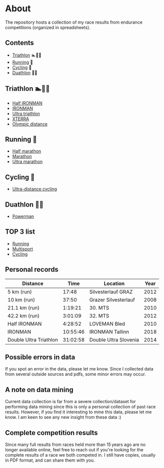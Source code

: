 # About

The repository hosts a collection of my race results from endurance competitions (organized in spreadsheets).

## Contents
- [Triathlon](#triathlon-) :swimmer::bicyclist::runner:
- [Running](#running-) :runner:
- [Cycling](#cycling-) :bicyclist:
- [Duathlon](#duathlon-) :runner::bicyclist:

## Triathlon :swimmer::bicyclist::runner:

- [Half IRONMAN](https://github.com/firefly-cpp/race-results/blob/main/results/half_ironman.csv)
- [IRONMAN](https://github.com/firefly-cpp/race-results/blob/main/results/ironman.csv)
- [Ultra triathlon](https://github.com/firefly-cpp/race-results/blob/main/results/ultra-triathlon.csv)
- [XTERRA](https://github.com/firefly-cpp/race-results/blob/main/results/xterra.csv)
- [Olympic distance](https://github.com/firefly-cpp/race-results/blob/main/results/olympic-distance-triathlon.csv)

## Running :runner:

- [Half marathon](https://github.com/firefly-cpp/race-results/blob/main/results/half_marathon.csv)
- [Marathon](https://github.com/firefly-cpp/race-results/blob/main/results/marathon.csv)
- [Ultra marathon](https://github.com/firefly-cpp/race-results/blob/main/results/ultramarathon.csv)

## Cycling :bicyclist:

- [Ultra-distance cycling](https://github.com/firefly-cpp/race-results/blob/main/results/ultracycling.csv)

## Duathlon :runner::bicyclist:

- [Powerman](https://github.com/firefly-cpp/race-results/blob/main/results/powerman.csv)

## TOP 3 list

- [Running](https://github.com/firefly-cpp/race-results/blob/main/top3/running-medals.csv)
- [Multisport](https://github.com/firefly-cpp/race-results/blob/main/top3/multisport-medals.csv)
- [Cycling](https://github.com/firefly-cpp/race-results/blob/main/top3/cycling-medals.csv)

## Personal records

| Distance               | Time     | Location             | Year |
| ---------------------- | -------- | -------------------- | ---- |
| 5 km (run)             | 17:48    | Silvesterlauf GRAZ   | 2012 |
| 10 km (run)            | 37:50    | Grazer Silvesterlauf | 2008 |
| 21.1 km (run)          | 1:19:21  | 30. MTS              | 2010 |
| 42.2 km (run)          | 3:01:09  | 32. MTS              | 2012 |
| Half IRONMAN           | 4:28:52  | LOVEMAN Bled         | 2010 |
| IRONMAN                | 10:55:46 | IRONMAN Tallinn      | 2018 |
| Double Ultra Triathlon | 31:02:58 | Double Ultra Slovenia| 2014 |

## Possible errors in data

If you spot an error in the data, please let me know. Since I collected data from several outside sources and pdfs, some minor errors may occur.

## A note on data mining

Current data collection is far from a severe collection/dataset for performing data mining since this is only a personal collection of past race results. However, if you find it interesting to mine this data, please let me know. I am keen to see any new insight from these data :)

## Complete competition results

Since many full results from races held more than 15 years ago are no longer available online, feel free to reach out if you're looking for the complete results of a race we both competed in. I still have copies, usually in PDF format, and can share them with you.

